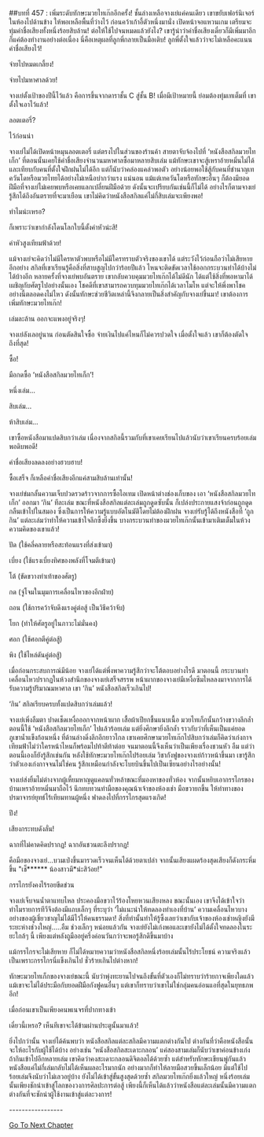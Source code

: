 ##บทที่ 457 : เพิ่มระดับทักษะมวยไทเก๊กอีกครั้ง!
ชั้นล่างเหลือจางเย่แค่คนเดียว เขาขยับเฟอร์นิเจอร์ในห้องไปด้านข้าง ให้พอเหลือพื้นที่ว่างไว้ ก่อนคว้าเก้าอี้ตัวหนึ่งมานั่ง เปิดหน้าจอแหวนเกม เตรียมจะทุ่มค่าชื่อเสียงทั้งหนึ่งร้อยสิบล้าน! ต่อให้ใช้ไปจนหมดแล้วยังไง? เขารู้น่าว่าค่าชื่อเสียงเดี๋ยวก็มีเพิ่มมาอีก ก็แค่ต้องทำงานอย่างต่อเนื่อง นี่คือเหตุผลที่ลูกพี่กลายเป็นมือเติบ! ลูกพี่ตั้งใจแล้วว่าจะไม่เหลือคะแนนค่าชื่อเสียงไว้!

จ่ายไปหมดเกลี้ยง!

จ่ายไปมหาศาลด้วย!

จางเย่ตั้งเป้าของปีนี้ไว้แล้ว คือการขึ้นจากดาราชั้น C สู่ชั้น B! เมื่อมีเป้าหมายนี้ ย่อมต้องทุ่มเทเต็มที่ เขาตั้งใจเอาไว้แล้ว!

ลอตเตอรี่?

ไว้ก่อนน่า

จางเย่ไม่ได้เปิดหน้าหมุนลอตเตอรี่ แต่ตรงไปในส่วนของร้านค้า สายตาจับจ้องไปที่ ‘หนังสือสกิลมวยไทเก็ก’ ที่ตอนนั้นเคยใช้ค่าชื่อเสียงจำนวนมหาศาลซื้อมาหลายสิบเล่ม แม้ทักษะเขาจะสู้เหราอ้ายหมิ่นไม่ได้และเทียบกับคนที่ตั้งใจฝึกฝนไม่ได้อีก แต่ก็นับว่าคล่องแคล่วพอตัว อย่างน้อยพอใช้สู้กับคนที่ชำนาญเทควันโดหรือมวยไทยได้อย่างไม่เหนือบ่ากว่าแรง แน่นอน แม้แต่เทควันโดหรือทักษะอื่นๆ ก็ต้องมียอดฝีมือที่จางเย่ไม่เคยพบหรือเคยแลกเปลี่ยนฝีมือด้วย ดังนั้นจะเปรียบกันเช่นนี้ก็ไม่ได้ อย่างไรก็ตามจางเย่รู้สึกได้ถึงอันตรายที่จะมาเยือน เขาไม่คิดว่าหนังสือสกิลแค่ไม่กี่สิบเล่มจะเพียงพอ!

ทำไมน่ะเหรอ?

ก็เพราะว่าเขากำลังโดนโลกใบนี้ตั้งค่าหัวน่ะสิ!

ค่าหัวสูงเทียมฟ้าด้วย!

แม้จางเย่จะคิดว่าไม่มีใครหาตัวพบหรือไม่มีใครทราบตัวจริงของเขาได้ แต่ระวังไว้ก่อนถือว่าไม่เสียหาย อีกอย่าง สกิลที่เขาเรียนรู้คือสิ่งที่สาบสูญไปกว่าร้อยปีแล้ว ไหนจะติดขัดเวลาใช้ออกกระบวนท่าได้บ้างไม่ได้บ้างอีก หลายครั้งที่จางเย่พบอันตราย เขากลับควบคุมมวยไทเก๊กได้ไม่ดีนัก ได้แต่ใช้สิ่งที่พอหามาได้เผชิญกับศัตรูไปอย่างนั้นเอง โชคดีที่เขาสามารถควบทุมมวยไทเก๊กได้เวลาโมโห แต่จะให้พึ่งพาโชคอย่างนี้ตลอดคงไม่ไหว ดังนั้นทักษะช่วยชีวิตเหล่านี้จึงกลายเป็นสิ่งสำคัญกับจางเย่ขึ้นมา! เขาต้องการเพิ่มทักษะมวยไทเก๊ก!

เล่มละล้าน ออกจะแพงอยู่จริงๆ!

จางเย่ลังเลอยู่นาน ก่อนตัดสินใจซื้อ จ่ายเงินไปแค่ไหนก็ไม่ควรปวดใจ เมื่อตั้งใจแล้ว เขาก็ต้องตัดใจถึงที่สุด!

ซื้อ!

มือกดซื้อ ‘หนังสือสกิลมวยไทเก็ก’!

หนึ่งเล่ม…

สิบเล่ม…

ห้าสิบเล่ม…

เขาซื้อหนังสือมาแปดสิบกว่าเล่ม เนื่องจากสกิลนี้รวมกับที่เขาเคยเรียนไปแล้วนับว่าเขาเรียนครบร้อยเล่มพอดิบพอดี!

ค่าชื่อเสียงลดลงอย่างฮวบฮาบ!

ซื้อเสร็จ ก็เหลือค่าชื่อเสียงอีกแค่สามสิบล้านเท่านั้น!

จางเย่ข่มกลั้นความเจ็บปวดรวดร้าวจากการซื้อไอเทม เปิดหน้าต่างช่องเก็บของ เอา ‘หนังสือสกิลมวยไทเก็ก’ ออกมา ‘กิน’ ทีละเล่ม ขณะที่หนังสือสกิลแต่ละเล่มถูกดูดซับนั้น ก็เปล่งประกายแสงจ้าก่อนถูกดูดกลืนเข้าไปในสมอง ซึ่งเป็นการให้ความรู้แบบอัตโนมัติโดยไม่ต้องฝึกฝน จางเย่รับรู้ได้ถึงหนังสือที่ ‘ถูกกิน’ แต่ละเล่มว่าทำให้ความเข้าใจลึกซึ้งยิ่งขึ้น บางกระบวนท่าของมวยไทเก๊กนั้นเข้ามาเติมเต็มในห้วงความคิดของเขาแล้ว!

ปัด (ใช้คลี่คลายหรือสะท้อนแรงที่ส่งเข้ามา)

เบี่ยง (ใช้แรงเบี่ยงทิศของพลังที่โจมตีเข้ามา)

โต้ (ขัดขวางท่าเท้าของศัตรู)

กด (จู่โจมในมุมการเคลื่อนไหวของอีกฝ่าย)

ถอน (ใช้การคว้าจับดึงแรงคู่ต่อสู้ เป็นวิธีคว้าจับ)

โยก (ทำให้ศัตรูอยู่ในภาวะไม่มั่นคง)

ศอก (ใช้ศอกตีคู่ต่อสู้)

พิง (ใช้ไหล่ดันคู่ต่อสู้)

เมื่อก่อนกระสบการณ์มีน้อย จางเย่ได้แต่พึ่งพาความรู้สึกว่าจะโต้ตอบอย่างไรดี มาตอนนี้ กระบวนท่าเคลื่อนไหวปรากฏในห้วงสำนึกของจางเย่เสร็จสรรพ หน้าผากของจางเย่มีเหงื่อซึมไหลลงมาจากการได้รับความรู้ปริมาณมหาศาล เขา ‘กิน’ หนังสือสกิลเร็วเกินไป!

‘กิน’ สกิลเรียบครบทั้งแปดสิบกว่าเล่มแล้ว!

จางเย่เพิ่งลืมตา ปาดเช็ดเหงื่อออกจากหน้าผาก เสื้อผ้าเปียกชื้นแนบเนื้อ มวยไทเก็กนั้นกว้างขวางลึกล้ำ ตอนนี้ใช้ ‘หนังสือสกิลมวยไทเก็ก’ ไปแล้วร้อยเล่ม แต่ยิ่งศึกษายิ่งลึกล้ำ ราวกับว่าที่เห็นเป็นแค่ยอดภูเขาน้ำแข็งก้อนหนึ่ง ที่ด้านล่างดิ่งลึกอีกยาวไกล เขาเคยศึกษามวยไทเก๊กไปสิบกว่าเล่มก็คิดว่าเก่งกาจเทียมฟ้าไม่ว่าใครหน้าไหนก็พร้อมไปท้าตีท้าต่อย จนมาตอนนี้จึงเห็นว่าเป็นเพียงเรื่องชวนหัว อืม แต่ว่าตอนนี้เองก็ยังรู้สึกเช่นกัน หลังใช้ทักษะมวยไทเก๊กไปร้อยเล่ม วิชากังฟูของจางเย่ก้าวหน้าขึ้นมา เขารู้สึกว่าตัวเองเก่งกาจจนไม่ใช่คน รู้สึกเหมือนกำลังจะโบยบินขึ้นไปเป็นเซียนอย่างไรอย่างนั้น!

จางเย่ส่งยิ้มไม่ต่างจากผู้เหี้ยมหาญดูแคลนทั่วหล้าขณะที่มองหาของทั่วห้อง จากนั้นหยิบเอากรรไกรของบ้านเหราอ้ายหมิ่นมาถือไว้ นึกทบทวนท่ามือของคุณน้าเจ้าของห้องเช่า มือขวายกขึ้น ให้ท่าทางของปรมาจารย์ยุทธ์ไร้เทียมทานผู้หนึ่ง ฟาดลงไปที่กรรไกรสุดแรงเกิด!

ปึง!

เสียงกระทบดังลั่น!

ฉากที่ไม่คาดคิดปรากฏ! ฉากอันชวนตะลึงปรากฏ!

คือมือของจางเย่...บวมเป่งขึ้นมารวดเร็วจนเห็นได้ด้วยตาเปล่า จากนั้นเสียงแผดร้องสุดเสียงก็ดังกระหึ่มขึ้น "เช็****** น้องสาวมึ*น่ะสิว้อย!"

กรรไกรยังคงไร้รอยขีดข่วน

จางเย่เจ็บจนน้ำตาแทบไหล ประคองมือขวาไว้ร้องโหยหวนเสียงหลง ขณะนั้นเอง เขาจึงได้เข้าใจว่าทำไมรายการทีวีจึงต้องมีแถบเล็กๆ ที่ระบุว่า ‘ไม่แนะนำให้ทดลองทำเองที่บ้าน’ ความเคลื่อนไหวบางอย่างของผู้เชี่ยวชาญไม่ได้มีไว้ให้คนธรรมดา! สิ่งที่ทำนั้นทำให้รู้ซึ้งเลยว่าเขากับเจ้าของห้องเช่าหญิงยังมีระยะห่างช่วงใหญ่.....อืม ช่วงเล็กๆ หน่อยแล้วกัน จางเย่ยังไม่เก่งพอและเขายังไม่ได้ตั้งใจทดลองในระยะใกล้ๆ นี้ เพียงแต่หลังถูมืออยู่ครึ่งค่อนวันกว่าจะพอรู้สึกดึขึ้นมาบ้าง

แม้กรรไกรจะไม่เสียหาย ก็ไม่ได้หมายความว่าหนังสือสกิลหนึ่งร้อยเล่มนั้นไร้ประโยชน์ ความจริงแล้วเป็นเพราะกรรไกรนี่แข็งเกินไป ชั่วร้ายเกินไปต่างหาก!

ทักษะมวยไทเก็กของจางเย่ขณะนี้ นับว่าพุ่งทะยานไปจนถึงขั้นที่ตัวเองก็ไม่ทราบว่าร้ายกาจเพียงใดแล้ว แม้เขาจะไม่ได้ประมือกับยอดฝีมือกังฟูคนอื่นๆ แต่เขาก็ทราบว่าเขาไม่ใช่กลุ่มคนอ่อนแอที่สุดในยุทธภพอีก!

เมื่อก่อนเขาเป็นเพียงคนพเนจรที่ปากทางเข้า

เดี๋ยวนี้เหรอ? เห็นทีเขาจะได้ข้ามผ่านประตูนั้นมาแล้ว!

ยิ่งไปกว่านั้น จางเย่ได้ค้นพบว่า หนังสือสกิลแต่ละสกิลมีความแตกต่างกันไป ต่างกันที่ว่าคือหนังสือนั้นจะให้อะไรกับผู้ใช้ได้บ้าง อย่างเช่น ‘หนังสือสกิลสะเดาะกลอน’ แค่สองสามเล่มก็นับว่าเขาค่อนข้างเก่ง ถ้ากินเข้าไปอีกหลายเล่ม เขาคิดว่าคงสะเดาะกลอนดิจิตอลได้ด้วยซ้ำ แต่สำหรับทักษะเขียนพู่กันแล้ว หนังสือแค่ไม่กี่เล่มกลับไม่ได้เห็นผลอะไรมากนัก อย่างมากก็ทำให้ลายมือสวยขึ้นเล็กน้อย มีแต่ใช้ไปร้อยเล่มจึงนับว่าไม่เลวอยู่บ้าง ยังไม่ได้เข้าสู่ขั้นสูงสุดด้วยซ้ำ สกิลมวยไทเก๊กยิ่งแล้วใหญ่ หนึ่งร้อยเล่มนั้นเพียงชักนำเข้าสู่โลกของวงการศิลปะการต่อสู้ เพียงนี้ก็เห็นได้แล้วว่าหนังสือแต่ละเล่มนั้นมีความแตกต่างกันที่จะชักนำผู้ใช้งานเข้าสู่แต่ละวงการ!





*-*-*-*-*-*-*-*-*-*-*-*-*-*-*-*-*-*




[Go To Next Chapter]( ./58.md)